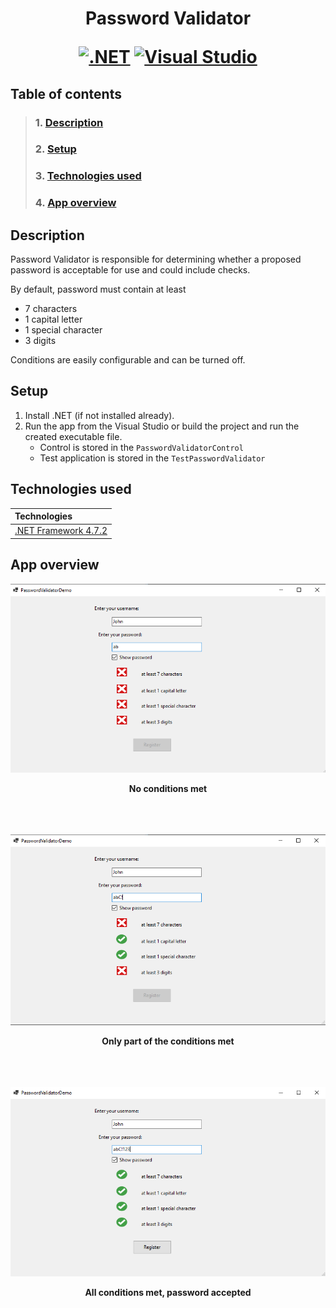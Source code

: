 <h1 align="center">  Password Validator

[![.NET](https://img.shields.io/badge/--512BD4?logo=.net&logoColor=ffffff)](https://dotnet.microsoft.com/) [![Visual Studio](https://img.shields.io/badge/--6C33AF?logo=visual%20studio)](https://visualstudio.microsoft.com/)

## Table of contents

> ### 1. [Description](#description)
> ### 2. [Setup](#initial-setup)
> ### 3. [Technologies used](#technologies-used)
> ### 4. [App overview](#overview)


## Description  <a name="description"></a>
Password Validator is responsible for determining whether a proposed password is acceptable for use and could include checks.

By default, password must contain at least
   *  7 characters
   *  1 capital letter
   *  1 special character
   *  3 digits

Conditions are easily configurable and can be turned off.

## Setup  <a name="initial-setup"></a>

1. Install .NET (if not installed already).
2. Run the app from the Visual Studio or build the project and run the created executable file.
   * Control is stored in the `PasswordValidatorControl`
   * Test application is stored in the `TestPasswordValidator`


## Technologies used <a name="technologies-used"></a>

| Technologies                                          |
|:------------------------------------------------------|
| [.NET Framework 4.7.2](https://dotnet.microsoft.com/) |

## App overview  <a name="overview"></a>
<p align="center">
  <img src="./Overview/password_rejected.png" />
</p>
<figcaption align = "center"><b>No conditions met</b></figcaption>
<br>
<br>
<br><p align="center">
  <img src="./Overview/conditions_met.png" />
</p>
<figcaption align = "center"><b>Only part of the conditions met</b></figcaption>
<br>
<br>
<br><p align="center">
  <img src="./Overview/password_accepted.png" />
</p>
<figcaption align = "center"><b>All conditions met, password accepted</b></figcaption>
